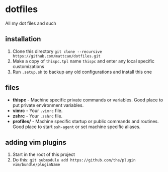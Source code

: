 # dotfiles

All my dot files and such

## installation

1. Clone this directory `git clone --recursive https://github.com/mattcan/dotfiles.git`
1. Make a copy of `thispc.tpl` name `thispc` and enter any local specific customizations
1. Run `.setup.sh` to backup any old configurations and install this one

## files

* **thispc** - Machine specific private commands or variables. Good place to put
	private environment variables.
* **vimrc** - Your `.vimrc` file.
* **zshrc** - Your `.zshrc` file.
* **profiles/** - Machine specific startup or public commands and routines. Good
	place to start `ssh-agent` or set machine specific aliases.

## adding vim plugins

1. Start in the root of this project
1. Do this: `git submodule add https://github.com/the/plugin
	 vim/bundle/pluginName`
